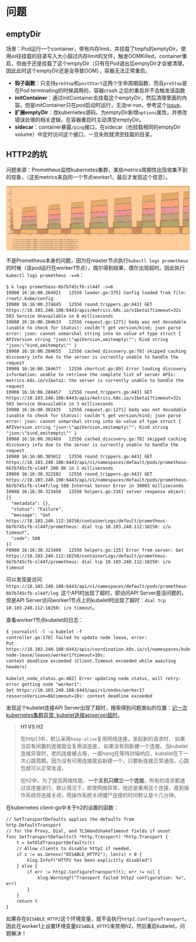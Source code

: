 # 问题

## emptyDir

场景：Pod运行一个container，带有内存limit，并挂载了tmpfs的emptyDir。使用`dd`往挂载的目录写入大小超过内存limit的文件，触发OOMKilled，container重启，但由于还是挂载了这个emptyDir（只有在Pod退出后emptyDir才会被清理，因此此时这个emptyDir还是会导致OOM），容器无法正常重启。

- **钩子函数**：只支持`preStop`和`postStart`这两个生命周期函数，而且`preStop`是在Pod terminating的时候调用的，容器crash 之后的重启并不会触发该函数
- **initContainer**：通过initContainer去挂载这个emptyDir，然后清理里面的内容。但是initContainer只在pod启动时运行，无法re-run，参考这个[issue](https://github.com/kubernetes/kubernetes/issues/52345)。
- **扩展emptyDir**：改kubernetes源码，为emptyDir新增`options`属性，并修改错误处理的相关逻辑，在容器重启时主动清空emptyDir。
- **sidecar**：container暴露`/ping`接口，在sidecar（也挂载相同的emptyDir volume）中定时访问这个接口，一旦失败就清空挂载的目录。



## HTTP2的坑

问题来源：Prometheus监控kubernetes集群，某些metrics周期性出现收集不到的现象，（这些metrics来自同一个节点worker1，最后才发现这个信息）。

![Prometheus graph](问题及经验.assets/1599556609227.png)

不是Prometheus本身的问题，因为在master节点执行`kubectl logs prometheus`的时候（该pod运行在worker1节点），偶尔得到结果，偶尔出现超时。因此执行`kubectl logs prometheus -v=6`：

```
$ k logs prometheus-6b7b745cfb-sl44f -v=6
I0908 16:16:00.264921   12556 loader.go:375] Config loaded from file:  /root/.kube/config
I0908 16:16:00.274845   12556 round_trippers.go:443] GET https://10.103.240.108:6443/apis/metrics.k8s.io/v1beta1?timeout=32s 503 Service Unavailable in 8 milliseconds
I0908 16:16:00.284633   12556 request.go:1271] body was not decodable (unable to check for Status): couldn't get version/kind; json parse error: json: cannot unmarshal string into Go value of type struct { APIVersion string "json:\"apiVersion,omitempty\""; Kind string "json:\"kind,omitempty\"" }
I0908 16:16:00.284655   12556 cached_discovery.go:78] skipped caching discovery info due to the server is currently unable to handle the request
I0908 16:16:00.284677   12556 shortcut.go:89] Error loading discovery information: unable to retrieve the complete list of server APIs: metrics.k8s.io/v1beta1: the server is currently unable to handle the request
I0908 16:16:00.288457   12556 round_trippers.go:443] GET https://10.103.240.108:6443/apis/metrics.k8s.io/v1beta1?timeout=32s 503 Service Unavailable in 3 milliseconds
I0908 16:16:00.302435   12556 request.go:1271] body was not decodable (unable to check for Status): couldn't get version/kind; json parse error: json: cannot unmarshal string into Go value of type struct { APIVersion string "json:\"apiVersion,omitempty\""; Kind string "json:\"kind,omitempty\"" }
I0908 16:16:00.302469   12556 cached_discovery.go:78] skipped caching discovery info due to the server is currently unable to handle the request
I0908 16:16:00.305012   12556 round_trippers.go:443] GET https://10.103.240.108:6443/api/v1/namespaces/default/pods/prometheus-6b7b745cfb-sl44f 200 OK in 1 milliseconds
I0908 16:16:30.322582   12556 round_trippers.go:443] GET https://10.103.240.108:6443/api/v1/namespaces/default/pods/prometheus-6b7b745cfb-sl44f/log 500 Internal Server Error in 30003 milliseconds
I0908 16:16:30.323450   12556 helpers.go:216] server response object: [{
  "metadata": {},
  "status": "Failure",
  "message": "Get https://10.103.240.112:10250/containerLogs/default/prometheus-6b7b745cfb-sl44f/prometheus: dial tcp 10.103.240.112:10250: i/o timeout",
  "code": 500
}]
F0908 16:16:30.323469   12556 helpers.go:115] Error from server: Get https://10.103.240.112:10250/containerLogs/default/prometheus-6b7b745cfb-sl44f/prometheus: dial tcp 10.103.240.112:10250: i/o timeout
```

可以发现是访问`https://10.103.240.108:6443/api/v1/namespaces/default/pods/prometheus-6b7b745cfb-sl44f/log `这个API时出现了超时，即访问API Server是没问题的，但是API Server访问worker1节点上的kubelet时出现了超时：`dial tcp 10.103.240.112:10250: i/o timeout`。

查看worker1节点kubelet的日志：

```
$ journalctl -l -u kubelet -f
controller.go:178] failed to update node lease, error: 
Put https://10.103.240.108:6443/apis/coordination.k8s.io/v1/namespaces/kube-node-lease/leases/worker1?timeout=10s: 
context deadline exceeded (Client.Timeout exceeded while awaiting headers)

kubelet_node_status.go:402] Error updating node status, will retry: error getting node "worker1": 
Get https://10.103.240.108:6443/api/v1/nodes/worker1?resourceVersion=0&timeout=10s: context deadline exceeded
```

发现这个kubelet连接API Server出现了超时，搜索得到问题类似的位置：[记一次kubernetes集群异常: kubelet连接apiserver超时](https://www.cnblogs.com/gaorong/p/10925480.html)。

> **H1 VS H2**
>
> 在http1.1中，默认采用`keep-alive`复用网络连接，发起新的请求时， 如果当前有闲置的连接就会复用该连接， 如果没有则新建一个连接。当kubelet连接异常时，老的连接被占用，一直hang在等待对端响应，kubelet在下一次心跳周期，因为没有可用连接就会新建一个，只要新连接正常通信，心跳包就可以正常发送。
>
> 在h2中，为了提高网络性能，**一个主机只建立一个连接**，所有的请求都通过该连接进行，默认情况下，即使网络异常，他还是重用这个连接，直到操作系统将连接关闭，而操作系统关闭僵尸连接的时间默认是十几分钟。

在kubernetes client-go中关于h2的设置的函数：

```
// SetTransportDefaults applies the defaults from http.DefaultTransport
// for the Proxy, Dial, and TLSHandshakeTimeout fields if unset
func SetTransportDefaults(t *http.Transport) *http.Transport {
	t = SetOldTransportDefaults(t)
	// Allow clients to disable http2 if needed.
	if s := os.Getenv("DISABLE_HTTP2"); len(s) > 0 {
		klog.Infof("HTTP2 has been explicitly disabled")
	} else {
		if err := http2.ConfigureTransport(t); err != nil {
			klog.Warningf("Transport failed http2 configuration: %v", err)
		}
	}
	return t
}
```

如果存在`DISABLE_HTTP2`这个环境变量，就不会执行`http2.ConfigureTransport`。因此在worker1上设置环境变量`DISABLE_HTTP2`来禁用h2，然后重启kubelet，问题解决！